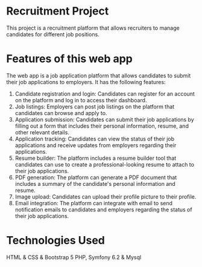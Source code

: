 # Recruitment Project
This project is a recruitment platform that allows recruiters to manage candidates for different job positions.

# Features of this web app

The web app is a job application platform that allows candidates to submit their job applications to employers. It has the following features:

1. Candidate registration and login: Candidates can register for an account on the platform and log in to access their dashboard.
2. Job listings: Employers can post job listings on the platform that candidates can browse and apply to.
3. Application submission: Candidates can submit their job applications by filling out a form that includes their personal information, resume, and other relevant details.
4. Application tracking: Candidates can view the status of their job applications and receive updates from employers regarding their applications.
5. Resume builder: The platform includes a resume builder tool that candidates can use to create a professional-looking resume to attach to their job applications.
6. PDF generation: The platform can generate a PDF document that includes a summary of the candidate's personal information and resume.
7. Image upload: Candidates can upload their profile picture to their profile.
8. Email integration: The platform can integrate with email to send notification emails to candidates and employers regarding the status of their job applications.



# Technologies Used
HTML & CSS & Bootstrap 5 
PHP, Symfony 6.2 & Mysql
